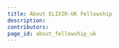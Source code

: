 ```yaml
---
title: About ELIXIR-UK Fellowship
description: 
contributors: 
page_id: about_fellowship_uk
---
```

